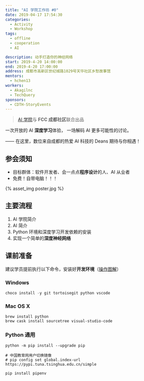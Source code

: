 ```yaml
---
title: "AI 学院工作坊 #0"
date: 2019-04-17 17:54:30
categories:
  - Activity
  - Workshop
tags:
  - offline
  - cooperation
  - AI

description: 动手打造你的神经网络
start: 2019-4-20 14:00:00
end: 2019-4-20 17:00:00
address: 成都市高新区世纪城路1029号天华社区乡愁故事馆
mentors:
  - hchen13
workers:
  - Akagilnc
  - TechQuery
sponsors:
  - CDTH-StoryEvents
---
```


> [AI 学院][1]与 **FCC 成都社区**联合出品

一次开放的 AI **深度学习**体验，
一场解码 AI 更多可能性的讨论。

—— 在这里，数位来自成都的热爱 AI 科技的 Deans 期待与你相遇！

## 参会须知

- 目标群体：软件开发者、会一点点**程序设计**的人、AI 从业者
- 免费！自带电脑！！！

{% asset_img poster.jpg %}

<!-- more -->

## 主要流程

1.  AI 学院简介
2.  AI 简介
3.  Python 环境和深度学习开发依赖的安装
4.  实现一个简单的**深度神经网络**

## 课前准备

建议学员提前执行以下命令，安装好**开发环境**（[操作图解][2]）

### Windows

```powershell
choco install -y git tortoisegit python vscode
```

### Mac OS X

```shell
brew install python
brew cask install sourcetree visual-studio-code
```

### Python 通用

```shell
python -m pip install --upgrade pip

# 中国教育网用户切换镜像
# pip config set global.index-url https://pypi.tuna.tsinghua.edu.cn/simple

pip install pipenv
```

[1]: https://www.theschool.ai/
[2]: ../hexo-web-app/#%E3%80%90%E9%99%84-0%E3%80%91Windows-%E8%BD%AF%E4%BB%B6%E5%AE%89%E8%A3%85%E5%9B%BE%E8%A7%A3
